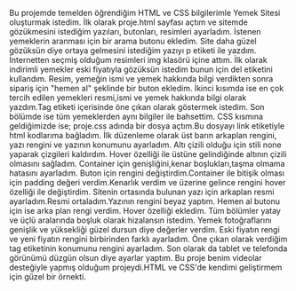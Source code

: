 Bu projemde temelden öğrendiğim HTML ve CSS bilgilerimle Yemek Sitesi oluşturmak istedim.
İlk olarak proje.html sayfası açtım ve sitemde gözükmesini istediğim yazıları, butonları, resimleri ayarladım.
İstenen yemeklerin aranması için bir arama butonu ekledim.
Site daha güzel gözüksün diye ortaya gelmesini istediğim yazıyı p etiketi ile yazdım.
İnternetten seçmiş olduğum resimleri img klasörü içine attım.
İlk olarak indirimli yemekler eski fiyatıyla gözüksün istedim bunun için del etiketini kullandım.
Resim, yemeğin ismi ve yemek hakkında bilgi verdikten sonra sipariş için "hemen al" şeklinde bir buton ekledim.
İkinci kısımda ise en çok tercih edilen yemekleri resmi,ismi ve yemek hakkında bilgi olarak yazdım.Tag etiketi içerisinde öne çıkan olarak göstermek istedim.
Son bölümde ise tüm yemeklerden aynı bilgiler ile bahsettim.
CSS kısmına geldiğimizde ise; proje.css adında bir dosya açtım.Bu dosyayı link etiketiyle html kodlarıma bağladım.
İlk düzenleme olarak üst barın arkaplan rengini, yazı rengini ve yazının konumunu ayarladım.
Altı çizili olduğu için stili none yaparak çizgileri kaldırdım.
Hover özelliği ile üstüne gelindiğinde altının çizili olmasını sağladım.
Container için genişliğini,kenar boşlukları,taşma olmama hatasını ayarladım.
Buton için rengini değiştirdim.Container ile bitişik olması için padding değeri verdim.Kenarlık verdim ve üzerine gelince rengini hover özelliği ile değiştirdim.
Sitenin ortasında bulunan yazı için arkaplan resmi ayarladım.Resmi ortaladım.Yazının rengini beyaz yaptım.
Hemen al butonu için ise arka plan rengi verdim. Hover özelliği ekledim.
Tüm bölümler yatay  ve üçlü aralarında boşluk olarak hizalansın istedim.
Yemek fotoğraflarını genişlik ve yüksekliği güzel dursun diye değerler verdim.
Eski fiyatın rengi ve yeni fiyatın rengini birbirinden farklı ayarladım.
Öne çıkan olarak verdiğim tag etiketinin konumunu rengini ayarladım.
Son olarak da tablet ve telefonda görünümü düzgün olsun diye ayarlar yaptım.
Bu proje benim videolar desteğiyle yapmış olduğum projeydi.HTML ve CSS'de kendimi geliştirmem için güzel bir örnekti.


